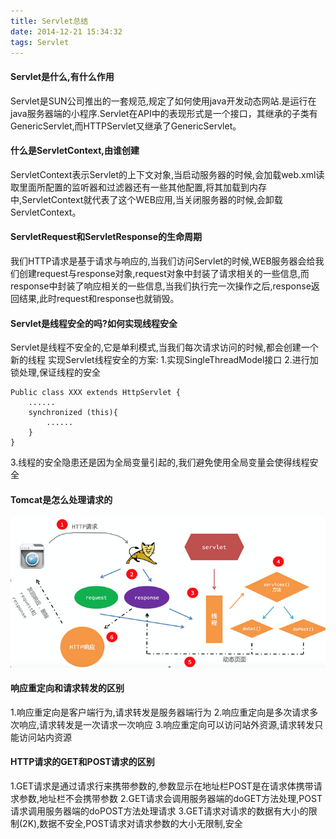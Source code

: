 ```yaml
---
title: Servlet总结
date: 2014-12-21 15:34:32
tags: Servlet
---
```

#### Servlet是什么,有什么作用
Servlet是SUN公司推出的一套规范,规定了如何使用java开发动态网站.是运行在java服务器端的小程序.Servlet在API中的表现形式是一个接口，其继承的子类有GenericServlet,而HTTPServlet又继承了GenericServlet。

#### 什么是ServletContext,由谁创建
ServletContext表示Servlet的上下文对象,当启动服务器的时候,会加载web.xml读取里面所配置的监听器和过滤器还有一些其他配置,将其加载到内存中,ServletContext就代表了这个WEB应用,当关闭服务器的时候,会卸载ServletContext。

#### ServletRequest和ServletResponse的生命周期
我们HTTP请求是基于请求与响应的,当我们访问Servlet的时候,WEB服务器会给我们创建request与response对象,request对象中封装了请求相关的一些信息,而response中封装了响应相关的一些信息,当我们执行完一次操作之后,response返回结果,此时request和response也就销毁。

#### Servlet是线程安全的吗?如何实现线程安全
Servlet是线程不安全的,它是单利模式,当我们每次请求访问的时候,都会创建一个新的线程
实现Servlet线程安全的方案:
1.实现SingleThreadModel接口
2.进行加锁处理,保证线程的安全 
          
	Public class XXX extends HttpServlet { 
		......
		synchronized (this){
			......
		}
	}
3.线程的安全隐患还是因为全局变量引起的,我们避免使用全局变量会使得线程安全

#### Tomcat是怎么处理请求的
![Servlet](Servlet总结/1.png)
#### 响应重定向和请求转发的区别
1.响应重定向是客户端行为,请求转发是服务器端行为
2.响应重定向是多次请求多次响应,请求转发是一次请求一次响应
3.响应重定向可以访问站外资源,请求转发只能访问站内资源

#### HTTP请求的GET和POST请求的区别
1.GET请求是通过请求行来携带参数的,参数显示在地址栏POST是在请求体携带请求参数,地址栏不会携带参数
2.GET请求会调用服务器端的doGET方法处理,POST请求调用服务器端的doPOST方法处理请求
3.GET请求对请求的数据有大小的限制(2K),数据不安全,POST请求对请求参数的大小无限制,安全